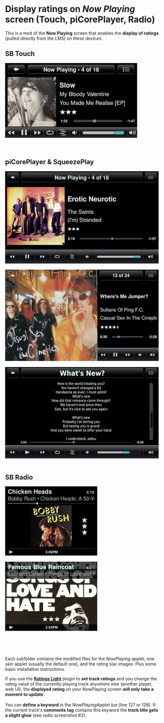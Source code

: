 Display ratings on *Now Playing* screen (Touch, piCorePlayer, Radio)
====

This is a mod of the **Now Playing** screen that enables the **display of ratings** (pulled directly from the LMS) on *these devices*:

## **SB Touch**
![screenshot1](screenshots/touch.jpg)<br><br><br>

## **piCorePlayer** & **SqueezePlay**
![screenshot1](screenshots/pcp1.jpg)<br><br>
![screenshot2](screenshots/pcp2.jpg)<br><br>
![screenshot3](screenshots/pcp3.jpg)<br><br>

## **SB Radio**
![screenshot1](screenshots/radio1.jpg)<br><br>
![screenshot2](screenshots/radio2.jpg)<br><br><br>

<br>

Each subfolder contains the modified files for the *NowPlaying* applet, one *skin* applet (usually the default one), and the rating star images. Plus some basic installation instructions.
<br>

If you use the [**Ratings Light**](https://github.com/AF-1/lms-ratingslight) plugin to **set track ratings** and you change the rating value of the currently playing track anywhere else (another player, web UI), the **displayed rating** on your NowPlaying screen **will only take a moment to update**.
<br><br>
You can **define a keyword** in the *NowPlayingApplet.lua* (line 127 or 128). If the current track's **comments tag** contains this keyword the **track title gets a slight glow** (see radio screenshot #2).
